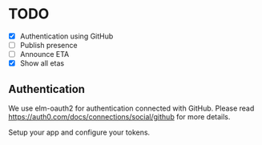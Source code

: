 # TODO

- [X] Authentication using GitHub
- [ ] Publish presence
- [ ] Announce ETA
- [X] Show all etas

## Authentication

We use elm-oauth2 for authentication connected with GitHub. Please read
https://auth0.com/docs/connections/social/github for more details.

Setup your app and configure your tokens.
